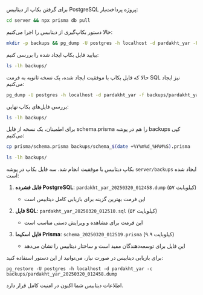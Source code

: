 برای گرفتن بکاپ از دیتابیس PostgreSQL پروژه پرداخت‌یار:

```bash
cd server && npx prisma db pull
```
حالا دستور بکاپ‌گیری از دیتابیس را اجرا می‌کنیم:

```bash
mkdir -p backups && pg_dump -U postgres -h localhost -d pardakht_yar -F c -f backups/pardakht_yar_$(date +%Y%m%d_%H%M%S).dump
```
بیایید فایل بکاپ ایجاد شده را بررسی کنیم:

```bash
ls -lh backups/
```
حالا که فایل بکاپ با موفقیت ایجاد شده، یک نسخه ثانویه به فرمت SQL نیز ایجاد می‌کنیم:

```bash
pg_dump -U postgres -h localhost -d pardakht_yar -f backups/pardakht_yar_$(date +%Y%m%d_%H%M%S).sql
```
بررسی فایل‌های بکاپ نهایی:

```bash
ls -lh backups/
```
برای اطمینان، یک نسخه از فایل schema.prisma را هم در پوشه backups کپی می‌کنیم:

```bash
cp prisma/schema.prisma backups/schema_$(date +%Y%m%d_%H%M%S).prisma
```

```bash
ls -lh backups/
```
بکاپ دیتابیس با موفقیت انجام شد. سه فایل بکاپ در پوشه `server/backups` ایجاد شده است:

1. **فایل فشرده PostgreSQL**: `pardakht_yar_20250320_012458.dump` (۵۷ کیلوبایت)
   - این فرمت بهترین گزینه برای بازیابی کامل دیتابیس است

2. **فایل SQL**: `pardakht_yar_20250320_012510.sql` (۵۲ کیلوبایت)
   - این فرمت برای مشاهده و ویرایش دستی مناسب است

3. **فایل اسکیما Prisma**: `schema_20250320_012519.prisma` (۹.۹ کیلوبایت)
   - این فایل برای توسعه‌دهندگان مفید است و ساختار دیتابیس را نشان می‌دهد

برای بازیابی دیتابیس در صورت نیاز، می‌توانید از این دستور استفاده کنید:
```
pg_restore -U postgres -h localhost -d pardakht_yar -c backups/pardakht_yar_20250320_012458.dump
```

اطلاعات دیتابیس شما اکنون در امنیت کامل قرار دارد.
